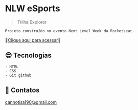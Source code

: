 
# NLW eSports


> Trilha Explorer

    Projeto construído no evento Next Level Week da Rocketseat.


🌸[Clique aqui para acessar](https://luciferina666.github.io/NLW/)🌸



## 😎 Tecnologias

    - HTML
    - CSS
    - Git github

## 💚 Contatos

cannotisa190@gmail.com
